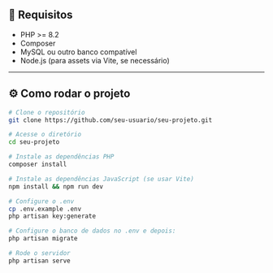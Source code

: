 ## 📌 Requisitos

- PHP >= 8.2
- Composer
- MySQL ou outro banco compatível
- Node.js (para assets via Vite, se necessário)

---

## ⚙️ Como rodar o projeto

```bash
# Clone o repositório
git clone https://github.com/seu-usuario/seu-projeto.git

# Acesse o diretório
cd seu-projeto

# Instale as dependências PHP
composer install

# Instale as dependências JavaScript (se usar Vite)
npm install && npm run dev

# Configure o .env
cp .env.example .env
php artisan key:generate

# Configure o banco de dados no .env e depois:
php artisan migrate

# Rode o servidor
php artisan serve
